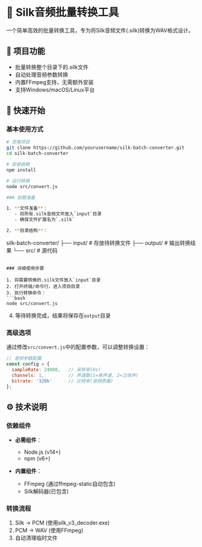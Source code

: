 # 🎵 Silk音频批量转换工具

一个简单高效的批量转换工具，专为将Silk音频文件(.silk)转换为WAV格式设计。

## 📌 项目功能

- 批量转换整个目录下的.silk文件
- 自动处理音频参数转换
- 内置FFmpeg支持，无需额外安装
- 支持Windows/macOS/Linux平台

## 🚀 快速开始

### 基本使用方式

```bash
# 克隆项目
git clone https://github.com/yourusername/silk-batch-converter.git
cd silk-batch-converter

# 安装依赖
npm install

# 运行转换
node src/convert.js

### 前期准备

1. **文件准备**：
   - 将所有.silk音频文件放入`input`目录
   - 确保文件扩展名为`.silk`

2. **目录结构**：
   ```
   silk-batch-converter/
   ├── input/       # 存放待转换文件
   ├── output/      # 输出转换结果
   └── src/         # 源代码
   ```

### 详细使用步骤

1. 将需要转换的.silk文件放入`input`目录
2. 打开终端/命令行，进入项目目录
3. 执行转换命令：
   ```bash
   node src/convert.js
   ```
4. 等待转换完成，结果将保存在`output`目录

### 高级选项

通过修改`src/convert.js`中的配置参数，可以调整转换设置：

```javascript
// 音频参数配置
const config = {
  sampleRate: 24000,   // 采样率(Hz)
  channels: 1,         // 声道数(1=单声道, 2=立体声)
  bitrate: '320k'      // 比特率(音频质量)
};
```

## ⚙️ 技术说明

### 依赖组件

- **必需组件**：
  - Node.js (v14+)
  - npm (v6+)
  
- **内置组件**：
  - FFmpeg (通过ffmpeg-static自动包含)
  - Silk解码器(已包含)

### 转换流程

1. Silk → PCM (使用silk_v3_decoder.exe)
2. PCM → WAV (使用FFmpeg)
3. 自动清理临时文件